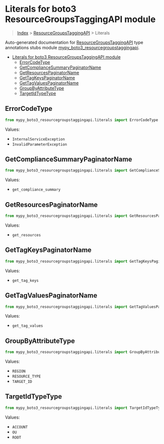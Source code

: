 # Literals for boto3 ResourceGroupsTaggingAPI module

> [Index](..) > [ResourceGroupsTaggingAPI](.) > Literals

Auto-generated documentation for
[ResourceGroupsTaggingAPI](https://boto3.amazonaws.com/v1/documentation/api/1.17.72/reference/services/resourcegroupstaggingapi.html#ResourceGroupsTaggingAPI)
type annotations stubs module
[mypy_boto3_resourcegroupstaggingapi](https://pypi.org/project/mypy-boto3-resourcegroupstaggingapi/).

- [Literals for boto3 ResourceGroupsTaggingAPI module](#literals-for-boto3-resourcegroupstaggingapi-module)
  - [ErrorCodeType](#errorcodetype)
  - [GetComplianceSummaryPaginatorName](#getcompliancesummarypaginatorname)
  - [GetResourcesPaginatorName](#getresourcespaginatorname)
  - [GetTagKeysPaginatorName](#gettagkeyspaginatorname)
  - [GetTagValuesPaginatorName](#gettagvaluespaginatorname)
  - [GroupByAttributeType](#groupbyattributetype)
  - [TargetIdTypeType](#targetidtypetype)

## ErrorCodeType

```python
from mypy_boto3_resourcegroupstaggingapi.literals import ErrorCodeType
```

Values:

- `InternalServiceException`
- `InvalidParameterException`

## GetComplianceSummaryPaginatorName

```python
from mypy_boto3_resourcegroupstaggingapi.literals import GetComplianceSummaryPaginatorName
```

Values:

- `get_compliance_summary`

## GetResourcesPaginatorName

```python
from mypy_boto3_resourcegroupstaggingapi.literals import GetResourcesPaginatorName
```

Values:

- `get_resources`

## GetTagKeysPaginatorName

```python
from mypy_boto3_resourcegroupstaggingapi.literals import GetTagKeysPaginatorName
```

Values:

- `get_tag_keys`

## GetTagValuesPaginatorName

```python
from mypy_boto3_resourcegroupstaggingapi.literals import GetTagValuesPaginatorName
```

Values:

- `get_tag_values`

## GroupByAttributeType

```python
from mypy_boto3_resourcegroupstaggingapi.literals import GroupByAttributeType
```

Values:

- `REGION`
- `RESOURCE_TYPE`
- `TARGET_ID`

## TargetIdTypeType

```python
from mypy_boto3_resourcegroupstaggingapi.literals import TargetIdTypeType
```

Values:

- `ACCOUNT`
- `OU`
- `ROOT`
